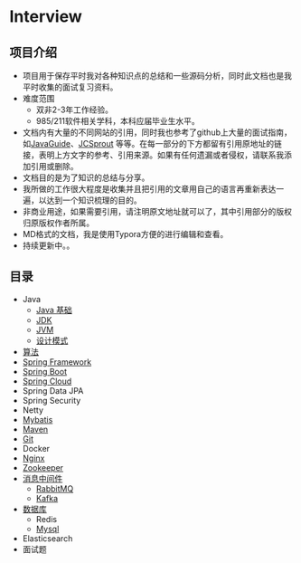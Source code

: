 # Interview

## 项目介绍
- 项目用于保存平时我对各种知识点的总结和一些源码分析，同时此文档也是我平时收集的面试复习资料。
- 难度范围
  - 双非2-3年工作经验。
  - 985/211软件相关学科，本科应届毕业生水平。
- 文档内有大量的不同网站的引用，同时我也参考了github上大量的面试指南，如[JavaGuide](https://github.com/Snailclimb/JavaGuide)、[JCSprout](https://github.com/crossoverJie/JCSprout) 等等。在每一部分的下方都留有引用原地址的链接，表明上方文字的参考、引用来源。如果有任何遗漏或者侵权，请联系我添加引用或删除。
- 文档目的是为了知识的总结与分享。
- 我所做的工作很大程度是收集并且把引用的文章用自己的语言再重新表达一遍，以达到一个知识梳理的目的。
- 非商业用途，如果需要引用，请注明原文地址就可以了，其中引用部分的版权归原版权作者所属。
- MD格式的文档，我是使用Typora方便的进行编辑和查看。
- 持续更新中。。



## 目录

- Java
  - [Java 基础](https://github.com/ideolty/Interview/blob/master/Java基础.md)
  - [JDK](https://github.com/ideolty/Interview/blob/master/JDK.md)
  - [JVM](https://github.com/ideolty/Interview/blob/master/JVM.md)
  - [设计模式](https://github.com/ideolty/Interview/blob/master/设计模式.md)
- [算法](https://github.com/ideolty/Interview/blob/master/算法.md)
- [Spring Framework](https://github.com/ideolty/Interview/blob/master/SpringCore.md)
- [Spring Boot](https://github.com/ideolty/Interview/blob/master/SpringBoot.md)
- [Spring Cloud](https://github.com/ideolty/Interview/blob/master/SpringCloud.md)
- Spring Data JPA
- Spring Security
- Netty
- [Mybatis](https://github.com/ideolty/Interview/blob/master/Mybatis.md)
- [Maven](https://github.com/ideolty/Interview/blob/master/Maven.md)
- [Git](https://github.com/ideolty/Interview/blob/master/Git.md)
- Docker
- [Nginx](https://github.com/ideolty/Interview/blob/master/Nginx.md)
- [Zookeeper](https://github.com/ideolty/Interview/blob/master/Zookeeper.md)
- [消息中间件](https://github.com/ideolty/Interview/blob/master/消息中间件.md)
  - [RabbitMQ](https://github.com/ideolty/Interview/blob/master/RabbitMQ.md)
  - [Kafka](https://github.com/ideolty/Interview/blob/master/Kafka.md)
- [数据库](https://github.com/ideolty/Interview/blob/master/数据库.md)
  - Redis
  - [Mysql](https://github.com/ideolty/Interview/blob/master/Mysql.md)
- Elasticsearch
- 面试题